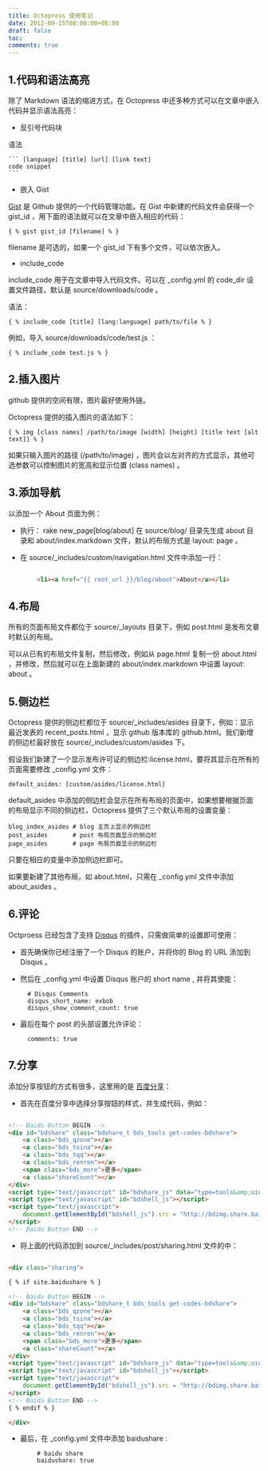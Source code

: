 ```yaml
---
title: Octopress 使用笔记
date: 2012-09-15T08:00:00+08:00
draft: false
toc:
comments: true
---
```



## 1.代码和语法高亮

除了 Markdown 语法的缩进方式，在 Octopress 中还多种方式可以在文章中嵌入代码并显示语法高亮：

* 反引号代码块

语法

	``` [language] [title] [url] [link text]
	code snippet
	```

* 嵌入 Gist

[Gist](https://gist.github.com/) 是 Github 提供的一个代码管理功能。在 Gist 中新建的代码文件会获得一个 gist_id ，用下面的语法就可以在文章中嵌入相应的代码：

	{ % gist gist_id [filename] % }

filename 是可选的，如果一个 gist_id 下有多个文件，可以依次嵌入。

* include_code
	
include_code 用于在文章中导入代码文件。可以在 _config.yml 的 code_dir 设置文件路径，默认是 source/downloads/code 。

语法：

	{ % include_code [title] [lang:language] path/to/file % }

例如，导入 source/downloads/code/test.js ：

	{ % include_code test.js % }

<!-- more -->

## 2.插入图片

github 提供的空间有限，图片最好使用外链。

Octopress 提供的插入图片的语法如下：

	{ % img [class names] /path/to/image [width] [height] [title text [alt text]] % }

如果只输入图片的路径 (/path/to/image) ，图片会以左对齐的方式显示，其他可选参数可以控制图片的宽高和显示位置 (class names) 。

## 3.添加导航

以添加一个 About 页面为例：

* 执行：
		rake new_page[blog/about]
	在 source/blog/ 目录先生成 about 目录和 about/index.markdown 文件，默认的布局方式是 layout: page 。

* 在 source/_includes/custom/navigation.html 文件中添加一行：

``` html

		<li><a href="{{ root_url }}/blog/about">About</a></li>

```

## 4.布局

所有的页面布局文件都位于 source/_layouts 目录下，例如 post.html 是发布文章时默认的布局。

可以从已有的布局文件复制，然后修改，例如从 page.html 复制一份 about.html ，并修改，然后就可以在上面新建的 about/index.markdown 中设置 layout: about 。

## 5.侧边栏

Octopress 提供的侧边栏都位于 source/_includes/asides 目录下，例如：显示最近发表的 recent_posts.html ，显示 github 版本库的 github.html。我们新增的侧边栏最好放在 source/_includes/custom/asides 下。

假设我们新建了一个显示发布许可证的侧边栏:license.html，要将其显示在所有的页面需要修改 _config.yml 文件：

	default_asides: [custom/asides/license.html]

default_asides 中添加的侧边栏会显示在所有布局的页面中，如果想要根据页面的布局显示不同的侧边栏，Octopress 提供了三个默认布局的设置变量：

	blog_index_asides # blog 主页上显示的侧边栏
	post_asides       # post 布局页面显示的侧边栏
	page_asides       # page 布局页面显示的侧边栏

只要在相应的变量中添加侧边栏即可。

如果要新建了其他布局，如 about.html，只需在 _config.yml 文件中添加 about_asides 。

## 6.评论

Octproess 已经包含了支持 [Disqus](http://disqus.com) 的插件，只需做简单的设置即可使用：

* 首先确保你已经注册了一个 Disqus 的账户，并将你的 Blog 的 URL 添加到 Disqus 。
* 然后在 _config.yml 中设置 Disqus 账户的 short name , 并将其使能：

		# Disqus Comments
		disqus_short_name: exbob
		disqus_show_comment_count: true

* 最后在每个 post 的头部设置允许评论：
		
		comments: true

## 7.分享

添加分享按钮的方式有很多，这里用的是 [百度分享](share.baidu.com)：

* 首先在百度分享中选择分享按钮的样式，并生成代码，例如：

``` html

<!-- Baidu Button BEGIN -->
<div id="bdshare" class="bdshare_t bds_tools get-codes-bdshare">
	<a class="bds_qzone"></a>
	<a class="bds_tsina"></a>
	<a class="bds_tqq"></a>
	<a class="bds_renren"></a>
	<span class="bds_more">更多</span>
	<a class="shareCount"></a>
</div>
<script type="text/javascript" id="bdshare_js" data="type=tools&amp;uid=949520" ></script>
<script type="text/javascript" id="bdshell_js"></script>
<script type="text/javascript">
	document.getElementById("bdshell_js").src = "http://bdimg.share.baidu.com/static/js/shell_v2.js?cdnversion=" + new Date().getHours();
</script>
<!-- Baidu Button END -->

```
* 将上面的代码添加到 source/_includes/post/sharing.html 文件的中：

``` html

<div class="sharing">

{ % if site.baidushare % }

<!-- Baidu Button BEGIN -->
<div id="bdshare" class="bdshare_t bds_tools get-codes-bdshare">
	<a class="bds_qzone"></a>
	<a class="bds_tsina"></a>
	<a class="bds_tqq"></a>
	<a class="bds_renren"></a>
	<span class="bds_more">更多</span>
	<a class="shareCount"></a>
</div>
<script type="text/javascript" id="bdshare_js" data="type=tools&amp;uid=949520" ></script>
<script type="text/javascript" id="bdshell_js"></script>
<script type="text/javascript">
	document.getElementById("bdshell_js").src = "http://bdimg.share.baidu.com/static/js/shell_v2.js?cdnversion=" + new Date().getHours();
</script>
<!-- Baidu Button END -->
{ % endif % }

</div>

```

* 最后，在 _config.yml 文件中添加 baidushare :

```
		# baidu share
		baidushare: true
```

